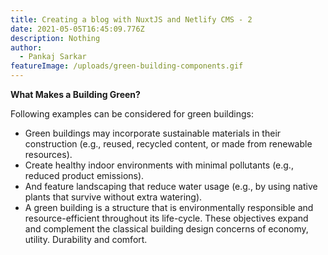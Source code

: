 ```yaml
---
title: Creating a blog with NuxtJS and Netlify CMS - 2
date: 2021-05-05T16:45:09.776Z
description: Nothing
author:
  - Pankaj Sarkar
featureImage: /uploads/green-building-components.gif
---
```


**What Makes a Building Green?**

Following examples can be considered for green buildings:

- Green buildings may incorporate sustainable materials in their construction (e.g., reused, recycled content, or made from renewable resources).
- Create healthy indoor environments with minimal pollutants (e.g., reduced product emissions).
- And feature landscaping that reduce water usage (e.g., by using native plants that survive without extra watering).
- A green building is a structure that is environmentally responsible and resource-efficient throughout its life-cycle. These objectives expand and complement the classical building design concerns of economy, utility. Durability and comfort.
